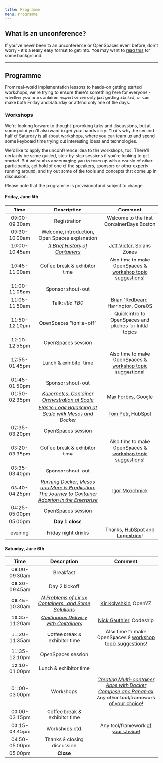 ```yaml
---
title: Programme
menu: Programme
---
```


## What is an unconference?

If you've never been to an unconference or OpenSpaces event before, don't worry - it's a really easy format to get into. You may want to [read this](http://en.wikipedia.org/wiki/Unconference) for some background.

----

## Programme

From real-world implementation lessons to hands-on getting started workshops, we're trying to ensure there's something here for everyone - whether you're a container expert or are only just getting started, or can make both Friday and Saturday or attend only one of the days.

### <a name="workshops"></a>Workshops

We're looking forward to thought-provoking talks and discussions, but at some point you'll also want to get your hands dirty. That's why the second half of Saturday is all about workshops, where you can team up and spend some keyboard time trying out interesting ideas and technologies.

We'd like to apply the unconference idea to the workshops, too. There'll certainly be some guided, step-by-step sessions if you're looking to get started. But we're also encouraging you to team up with a couple of other participants, get hold of one of the speakers, sponsors or other experts running around, and try out some of the tools and concepts that come up in discussion.

Please note that the programme is provisional and subject to change.

#### Friday, June 5th

| Time    | Description          | Comment |
|:-----------:|:-------------:|:-----------:|
| 09:00-09:30am | Registration | Welcome to the first ContainerDays Boston |
| 09:30-10:00am | Welcome, introduction, Open Spaces explanation | |
| 10:00-10:45am | _[A Brief History of Containers](/programme#briefhist)_ | [Jeff Victor](../#speakers), Solaris Zones |
| 10:45-11:00am | Coffee break & exhibitor time | Also time to make OpenSpaces & [workshop topic suggestions](../#workshops)! |
| 11:00-11:05am | Sponsor shout-out | |
| 11:05-11:50am | Talk: _title TBC_ | [Brian 'Redbeard' Harrington](../#speakers), CoreOS |
| 11:50-12:10pm | OpenSpaces "ignite-off" | Quick intro to OpenSpaces and pitches for initial topics |
| 12:10-12:55pm | OpenSpaces session | |
| 12:55-01:45pm | Lunch & exhibitor time | Also time to make OpenSpaces & [workshop topic suggestions](../#workshops)! |
| 01:45-01:50pm | Sponsor shout-out | |
| 01:50-02:35pm | _[Kubernetes: Container Orchestration at Scale](/programme#kubern)_ | [Max Forbes](../#speakers), Google |
| | _[Elastic Load Balancing at Scale with Mesos and Docker](/programme#elbatscale)_ | [Tom Petr](../#speakers), HubSpot |
| 02:35-03:20pm | OpenSpaces session | |
| 03:20-03:35pm | Coffee break & exhibitor time | Also time to make OpenSpaces & [workshop topic suggestions](../#workshops)! |
| 03:35-03:40pm | Sponsor shout-out | |
| 03:40-04:25pm | _[Running Docker, Mesos and More in Production: The Journey to Container Adoption in the Enterprise](/programme#journey)_ | [Igor Moochnick](../#speakers) |
| 04:25-05:00pm | OpenSpaces session | |
| 05:00pm | **Day 1 close** | |
| evening | Friday night drinks | Thanks, [HubSpot](../#sponsors) and [Logentries](../#sponsors)! |

#### Saturday, June 6th

| Time    | Description          | Comment |
|:-----------:|:-------------:|:-----------:|
| 09:00-09:30am | Breakfast | |
| 09:30-09:45am | Day 2 kickoff | |
| 09:45-10:30am | _[N Problems of Linux Containers...and Some Solutions](/programme#nproblems)_ | [Kir Kolyshkin](../#speakers), OpenVZ |
| 10:35-11:20am | _[Continuous Delivery with Containers](/programme#cdwithcontainers)_ | [Nick Gauthier](../#speakers), Codeship |
| 11:20-11:35am | Coffee break & exhibitor time | Also time to make OpenSpaces & [workshop topic suggestions](../#workshops)! |
| 11:35-12:10pm | OpenSpaces session | |
| 12:10-01:00pm | Lunch & exhibitor time | |
| 01:00-03:00pm | Workshops | _[Creating Multi-container Apps with Docker Compose and Panamax](/programme#dcpana)_ <br/>Any other tool/framework [of your choice!](../#workshops) |
| 03:00-03:15pm | Coffee break & exhibitor time | |
| 03:15-04:45pm | Workshops ctd. | Any tool/framework [of your choice!](../#workshops) |
| 04:50-05:00pm | Thanks & closing discussion | |
| 05:00pm | **Close** | |
